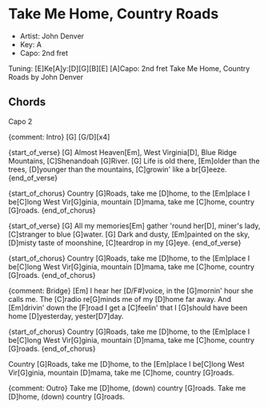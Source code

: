 # Take Me Home, Country Roads
- Artist: John Denver
- Key: A
- Capo: 2nd fret

Tuning:
[E]Ke[A]y:[D][G][B][E]
[A]Capo:
2nd fret
Take Me Home, Country Roads
by John Denver

## Chords

Capo 2


{comment: Intro}
[G] [G/D][x4]

{start_of_verse}
[G]  Almost Heaven[Em], West Virginia[D], Blue Ridge Mountains, [C]Shenandoah [G]River.
[G]  Life is old there, [Em]older than the trees, [D]younger than the mountains, [C]growin'
like a br[G]eeze.
{end_of_verse}

{start_of_chorus}
Country [G]Roads, take me [D]home, to the [Em]place I be[C]long
West Vir[G]ginia, mountain [D]mama, take me [C]home, country [G]roads.
{end_of_chorus}

{start_of_verse}
[G] All my memories[Em]  gather 'round her[D], miner's lady, [C]stranger to blue [G]water.
[G]  Dark and dusty, [Em]painted on the sky, [D]misty taste of moonshine, [C]teardrop in my [G]eye.
{end_of_verse}

{start_of_chorus}
Country [G]Roads, take me [D]home, to the [Em]place I be[C]long
West Vir[G]ginia, mountain [D]mama, take me [C]home, country [G]roads.
{end_of_chorus}

{comment: Bridge}
[Em] I hear her [D/F#]voice, in the [G]mornin' hour she calls me.
The [C]radio re[G]minds me of my [D]home far away.
And [Em]drivin' down the [F]road I get a [C]feelin' that I [G]should have been home
[D]yesterday, yester[D7]day.

{start_of_chorus}
Country [G]Roads, take me [D]home, to the [Em]place I be[C]long
West Vir[G]ginia, mountain [D]mama, take me [C]home, country [G]roads.
{end_of_chorus}

Country [G]Roads, take me [D]home, to the [Em]place I be[C]long
West Vir[G]ginia, mountain [D]mama, take me [C]home, country [G]roads.

{comment: Outro}
Take me [D]home, (down) country [G]roads.
Take me [D]home, (down) country [G]roads.

```